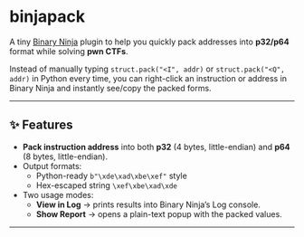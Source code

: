 # binjapack

A tiny [Binary Ninja](https://binary.ninja) plugin to help you quickly pack addresses into **p32/p64** format while solving **pwn CTFs**.

Instead of manually typing `struct.pack("<I", addr)` or `struct.pack("<Q", addr)` in Python every time, you can right-click an instruction or address in Binary Ninja and instantly see/copy the packed forms.

---

## ✨ Features

- **Pack instruction address** into both **p32** (4 bytes, little-endian) and **p64** (8 bytes, little-endian).
- Output formats:
  - Python-ready `b"\xde\xad\xbe\xef"` style
  - Hex-escaped string `\xef\xbe\xad\xde`
- Two usage modes:
  - **View in Log** → prints results into Binary Ninja’s Log console.
  - **Show Report** → opens a plain-text popup with the packed values.

---

